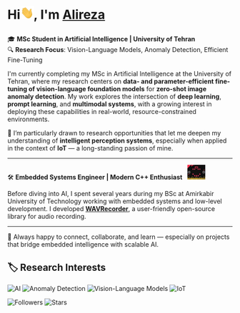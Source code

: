 # <p> Hi<img src="https://raw.githubusercontent.com/ABSphreak/ABSphreak/master/gifs/Hi.gif" width="30px" />, I'm <a href="https://github.com/AlirezaSalehy">Alireza</a> </p>

🎓 **MSc Student in Artificial Intelligence | University of Tehran**  
🔍 **Research Focus**: Vision-Language Models, Anomaly Detection, Efficient Fine-Tuning 

I'm currently completing my MSc in Artificial Intelligence at the University of Tehran, where my research centers on **data- and parameter-efficient fine-tuning of vision-language foundation models** for **zero-shot image anomaly detection**. My work explores the intersection of **deep learning**, **prompt learning**, and **multimodal systems**, with a growing interest in deploying these capabilities in real-world, resource-constrained environments.  

🔭 I’m particularly drawn to research opportunities that let me deepen my understanding of **intelligent perception systems**, especially when applied in the context of **IoT** — a long-standing passion of mine.  

---

🛠️ **Embedded Systems Engineer | Modern C++ Enthusiast** &nbsp;&nbsp;<img src="https://github.com/A-R-S-D/A-R-S-D/raw/49d66e2721eef583be6cde61ff187c15a3be4ea4/resources/gifs/helloGreetingsMicroBits.gif" width="40">

Before diving into AI, I spent several years during my BSc at Amirkabir University of Technology working with embedded systems and low-level development. I developed [**WAVRecorder**](https://github.com/AlirezaSalehy/WAVRecorder), a user-friendly open-source library for audio recording.

---

💬 Always happy to connect, collaborate, and learn — especially on projects that bridge embedded intelligence with scalable AI.

## 🏷️ Research Interests

![AI](https://img.shields.io/badge/AI-Research-blue)
![Anomaly Detection](https://img.shields.io/badge/Anomaly%20Detection-ZSAD-orange)
![Vision-Language Models](https://img.shields.io/badge/Vision--Language%20Models-Multimodal-green)
![IoT](https://img.shields.io/badge/IoT-Embedded%20AI-blue)

![Followers](https://img.shields.io/github/followers/AlirezaSalehy?label=Followers&style=social)
![Stars](https://img.shields.io/github/stars/AlirezaSalehy?style=social)

